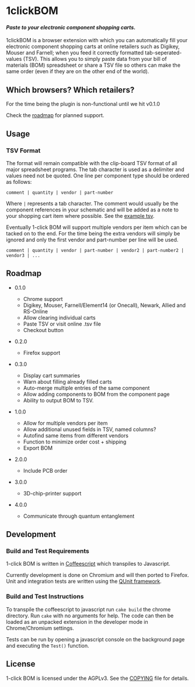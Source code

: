 # 1clickBOM #
#### _Paste to your electronic component shopping carts._ ####
1clickBOM is a browser extension with which you can automatically fill your electronic component shopping carts at online retailers such as Digikey, Mouser and Farnell; when you feed it correctly formatted tab-seperated-values (TSV). This allows you to simply paste data from your bill of materials (BOM) spreadsheet or share a TSV file so others can make the same order (even if they are on the other end of the world).

## Which browsers? Which retailers? ##

For the time being the plugin is non-functional until we hit v0.1.0

Check the [roadmap][1] for planned support.

## Usage ##

### TSV Format ###
The format will remain compatible with the clip-board TSV format of all major spreadsheet programs. The tab character is used as a delimiter and values need not be quoted. One line per component type should be ordered as follows:

    comment | quantity | vendor | part-number

Where ` | ` represents a tab character. The comment would usually be the component references in your schematic and will be added as a note to your shopping cart item where possible.
See the [example tsv][2].

Eventually 1-click BOM will support multiple vendors per item which can be tacked on to the end. For the time being the extra vendors will simply be ignored and only the first vendor and part-number per line will be used.

    comment | quantity | vendor | part-number | vendor2 | part-number2 | vendor3 | ...
    
## Roadmap ##

* 0.1.0
    * Chrome support
    * Digikey, Mouser, Farnell/Element14 (or Onecall), Newark, Allied and RS-Online
    * Allow clearing individual carts
    * Paste TSV or visit online .tsv file
    * Checkout button

* 0.2.0
    * Firefox support

* 0.3.0
    * Display cart summaries
    * Warn about filling already filled carts
    * Auto-merge multiple entries of the same component
    * Allow adding components to BOM from the component page
    * Ability to output BOM to TSV.

* 1.0.0
    * Allow for multiple vendors per item
    * Allow additional unused fields in TSV, named columns?
    * Autofind same items from different vendors
    * Function to minimize order cost + shipping
    * Export BOM

* 2.0.0 
    * Include PCB order

* 3.0.0 
    * 3D-chip-printer support

* 4.0.0
    * Communicate through quantum entanglement

## Development ##

### Build and Test Requirements ###

1-click BOM is written in [Coffeescript][4] which transpiles to Javascript.

Currently development is done on Chromium and will then ported to Firefox. Unit and integration tests are written using the [QUnit framework][5].

### Build and Test Instructions ###

To transpile the coffeescript to javascript run `cake build` the chrome directory. Run `cake` with no arguments for help. The code can then be loaded as an unpacked extension in the developer mode in Chrome/Chromium settings.

Tests can be run by opening a javascript console on the background page and executing the `Test()` function.
 
## License ##

1-click BOM is licensed under the AGPLv3. See the [COPYING][6] file for details.

[1]:#roadmap
[2]:chrome/data/example.tsv
[3]:chrome/html/test.html
[4]:http://coffeescript.org
[5]:https://qunitjs.com/
[6]:COPYING

